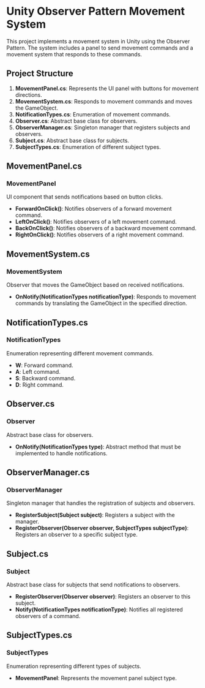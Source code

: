# Unity Observer Pattern Movement System

This project implements a movement system in Unity using the Observer Pattern. The system includes a panel to send movement commands and a movement system that responds to these commands.

## Project Structure

1. **MovementPanel.cs**: Represents the UI panel with buttons for movement directions.
2. **MovementSystem.cs**: Responds to movement commands and moves the GameObject.
3. **NotificationTypes.cs**: Enumeration of movement commands.
4. **Observer.cs**: Abstract base class for observers.
5. **ObserverManager.cs**: Singleton manager that registers subjects and observers.
6. **Subject.cs**: Abstract base class for subjects.
7. **SubjectTypes.cs**: Enumeration of different subject types.

## MovementPanel.cs

### MovementPanel
UI component that sends notifications based on button clicks.
- **ForwardOnClick()**: Notifies observers of a forward movement command.
- **LeftOnClick()**: Notifies observers of a left movement command.
- **BackOnClick()**: Notifies observers of a backward movement command.
- **RightOnClick()**: Notifies observers of a right movement command.

## MovementSystem.cs

### MovementSystem
Observer that moves the GameObject based on received notifications.
- **OnNotify(NotificationTypes notificationType)**: Responds to movement commands by translating the GameObject in the specified direction.

## NotificationTypes.cs

### NotificationTypes
Enumeration representing different movement commands.
- **W**: Forward command.
- **A**: Left command.
- **S**: Backward command.
- **D**: Right command.

## Observer.cs

### Observer
Abstract base class for observers.
- **OnNotify(NotificationTypes type)**: Abstract method that must be implemented to handle notifications.

## ObserverManager.cs

### ObserverManager
Singleton manager that handles the registration of subjects and observers.
- **RegisterSubject(Subject subject)**: Registers a subject with the manager.
- **RegisterObserver(Observer observer, SubjectTypes subjectType)**: Registers an observer to a specific subject type.

## Subject.cs

### Subject
Abstract base class for subjects that send notifications to observers.
- **RegisterObserver(Observer observer)**: Registers an observer to this subject.
- **Notify(NotificationTypes notificationType)**: Notifies all registered observers of a command.

## SubjectTypes.cs

### SubjectTypes
Enumeration representing different types of subjects.
- **MovementPanel**: Represents the movement panel subject type.
